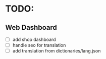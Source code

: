 # TODO:

## Web Dashboard
- [ ] add shop dashboard
- [ ] handle seo for translation
- [ ] add translation from dictionaries/lang.json
